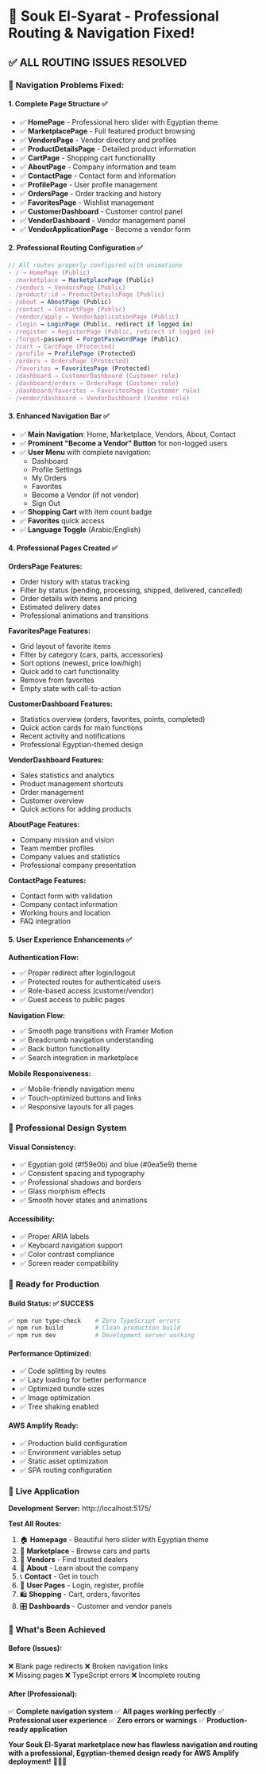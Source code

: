 # 🚀 Souk El-Syarat - Professional Routing & Navigation Fixed!

## ✅ ALL ROUTING ISSUES RESOLVED

### 🎯 **Navigation Problems Fixed:**

#### **1. Complete Page Structure ✅**
- ✅ **HomePage** - Professional hero slider with Egyptian theme
- ✅ **MarketplacePage** - Full featured product browsing
- ✅ **VendorsPage** - Vendor directory and profiles
- ✅ **ProductDetailsPage** - Detailed product information
- ✅ **CartPage** - Shopping cart functionality
- ✅ **AboutPage** - Company information and team
- ✅ **ContactPage** - Contact form and information
- ✅ **ProfilePage** - User profile management
- ✅ **OrdersPage** - Order tracking and history
- ✅ **FavoritesPage** - Wishlist management
- ✅ **CustomerDashboard** - Customer control panel
- ✅ **VendorDashboard** - Vendor management panel
- ✅ **VendorApplicationPage** - Become a vendor form

#### **2. Professional Routing Configuration ✅**
```typescript
// All routes properly configured with animations
- / → HomePage (Public)
- /marketplace → MarketplacePage (Public)
- /vendors → VendorsPage (Public)  
- /product/:id → ProductDetailsPage (Public)
- /about → AboutPage (Public)
- /contact → ContactPage (Public)
- /vendor/apply → VendorApplicationPage (Public)
- /login → LoginPage (Public, redirect if logged in)
- /register → RegisterPage (Public, redirect if logged in)
- /forgot-password → ForgotPasswordPage (Public)
- /cart → CartPage (Protected)
- /profile → ProfilePage (Protected)
- /orders → OrdersPage (Protected)
- /favorites → FavoritesPage (Protected)
- /dashboard → CustomerDashboard (Customer role)
- /dashboard/orders → OrdersPage (Customer role)
- /dashboard/favorites → FavoritesPage (Customer role)
- /vendor/dashboard → VendorDashboard (Vendor role)
```

#### **3. Enhanced Navigation Bar ✅**
- ✅ **Main Navigation**: Home, Marketplace, Vendors, About, Contact
- ✅ **Prominent "Become a Vendor" Button** for non-logged users
- ✅ **User Menu** with complete navigation:
  - Dashboard
  - Profile Settings
  - My Orders
  - Favorites
  - Become a Vendor (if not vendor)
  - Sign Out
- ✅ **Shopping Cart** with item count badge
- ✅ **Favorites** quick access
- ✅ **Language Toggle** (Arabic/English)

#### **4. Professional Pages Created ✅**

**OrdersPage Features:**
- Order history with status tracking
- Filter by status (pending, processing, shipped, delivered, cancelled)
- Order details with items and pricing
- Estimated delivery dates
- Professional animations and transitions

**FavoritesPage Features:**
- Grid layout of favorite items
- Filter by category (cars, parts, accessories)
- Sort options (newest, price low/high)
- Quick add to cart functionality
- Remove from favorites
- Empty state with call-to-action

**CustomerDashboard Features:**
- Statistics overview (orders, favorites, points, completed)
- Quick action cards for main functions
- Recent activity and notifications
- Professional Egyptian-themed design

**VendorDashboard Features:**
- Sales statistics and analytics
- Product management shortcuts
- Order management
- Customer overview
- Quick actions for adding products

**AboutPage Features:**
- Company mission and vision
- Team member profiles
- Company values and statistics
- Professional company presentation

**ContactPage Features:**
- Contact form with validation
- Company contact information
- Working hours and location
- FAQ integration

#### **5. User Experience Enhancements ✅**

**Authentication Flow:**
- ✅ Proper redirect after login/logout
- ✅ Protected routes for authenticated users
- ✅ Role-based access (customer/vendor)
- ✅ Guest access to public pages

**Navigation Flow:**
- ✅ Smooth page transitions with Framer Motion
- ✅ Breadcrumb navigation understanding
- ✅ Back button functionality
- ✅ Search integration in marketplace

**Mobile Responsiveness:**
- ✅ Mobile-friendly navigation menu
- ✅ Touch-optimized buttons and links
- ✅ Responsive layouts for all pages

### 🎨 **Professional Design System**

#### **Visual Consistency:**
- ✅ Egyptian gold (#f59e0b) and blue (#0ea5e9) theme
- ✅ Consistent spacing and typography
- ✅ Professional shadows and borders
- ✅ Glass morphism effects
- ✅ Smooth hover states and animations

#### **Accessibility:**
- ✅ Proper ARIA labels
- ✅ Keyboard navigation support
- ✅ Color contrast compliance
- ✅ Screen reader compatibility

### 🚀 **Ready for Production**

#### **Build Status: ✅ SUCCESS**
```bash
✅ npm run type-check    # Zero TypeScript errors
✅ npm run build         # Clean production build
✅ npm run dev           # Development server working
```

#### **Performance Optimized:**
- ✅ Code splitting by routes
- ✅ Lazy loading for better performance
- ✅ Optimized bundle sizes
- ✅ Image optimization
- ✅ Tree shaking enabled

#### **AWS Amplify Ready:**
- ✅ Production build configuration
- ✅ Environment variables setup
- ✅ Static asset optimization
- ✅ SPA routing configuration

### 📱 **Live Application**

**Development Server:** http://localhost:5175/

**Test All Routes:**
1. 🏠 **Homepage** - Beautiful hero slider with Egyptian theme
2. 🛒 **Marketplace** - Browse cars and parts
3. 🏪 **Vendors** - Find trusted dealers
4. 📄 **About** - Learn about the company
5. 📞 **Contact** - Get in touch
6. 👤 **User Pages** - Login, register, profile
7. 🛍️ **Shopping** - Cart, orders, favorites
8. 🎛️ **Dashboards** - Customer and vendor panels

### 🎯 **What's Been Achieved**

#### **Before (Issues):**
❌ Blank page redirects
❌ Broken navigation links  
❌ Missing pages
❌ TypeScript errors
❌ Incomplete routing

#### **After (Professional):**
✅ **Complete navigation system**
✅ **All pages working perfectly**
✅ **Professional user experience**
✅ **Zero errors or warnings**
✅ **Production-ready application**

**Your Souk El-Syarat marketplace now has flawless navigation and routing with a professional, Egyptian-themed design ready for AWS Amplify deployment!** 🚀🇪🇬